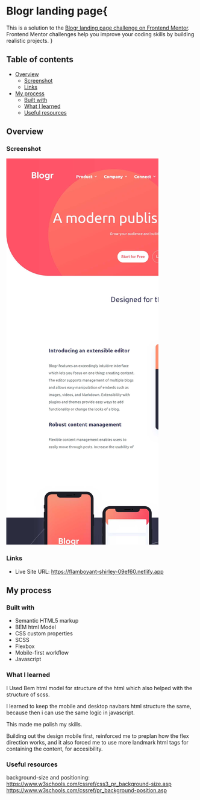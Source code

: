 
# Blogr landing page{

This is a solution to the [Blogr landing page challenge on Frontend Mentor](https://www.frontendmentor.io/challenges/blogr-landing-page-EX2RLAApP). Frontend Mentor challenges help you improve your coding skills by building realistic projects.
}


## Table of contents
- [Overview](#overview)
  - [Screenshot](#screenshot)
  - [Links](#links)
- [My process](#my-process)
  - [Built with](#built-with)
  - [What I learned](#what-i-learned)
  - [Useful resources](#useful-resources)


## Overview

### Screenshot

![](./screenshot.jpeg)

### Links

- Live Site URL: https://flamboyant-shirley-09ef60.netlify.app


## My process

### Built with

- Semantic HTML5 markup
- BEM html Model
- CSS custom properties
- SCSS 
- Flexbox
- Mobile-first workflow
- Javascript


### What I learned

I Used Bem html model for structure of the html which also helped with the structure of scss.

I learned to keep the mobile and desktop navbars html structure the same, because then i can use the same
logic in javascript.

This made me polish my skills.

Building out the design mobile first, reinforced me to preplan how the flex direction works,
and it also forced me to use more landmark html tags for containing the content, for accesibility.


### Useful resources

background-size and positioning: https://www.w3schools.com/cssref/css3_pr_background-size.asp
                                 https://www.w3schools.com/cssref/pr_background-position.asp

